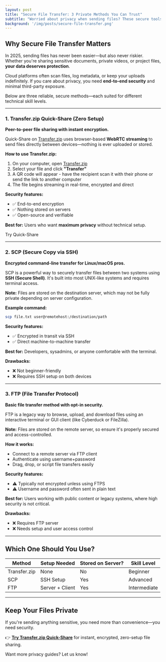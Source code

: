 ```yaml
---
layout: post
title: "Secure File Transfer: 3 Private Methods You Can Trust"
subtitle: "Worried about privacy when sending files? These secure tools protect your data."
background: '/img/posts/secure-file-transfer.png'
---
```


## Why Secure File Transfer Matters

In 2025, sending files has never been easier—but also never riskier. Whether you're sharing sensitive documents, private videos, or project files, **your data deserves protection**.

Cloud platforms often scan files, log metadata, or keep your uploads indefinitely. If you care about privacy, you need **end-to-end security** and minimal third-party exposure.

Below are three reliable, secure methods—each suited for different technical skill levels.

---

### 1. **Transfer.zip Quick-Share (Zero Setup)**

**Peer-to-peer file sharing with instant encryption.**

Quick-Share on [Transfer.zip](https://transfer.zip) uses browser-based **WebRTC streaming** to send files directly between devices—nothing is ever uploaded or stored.

**How to use Transfer.zip:**

1. On your computer, open [Transfer.zip](https://transfer.zip)
2. Select your file and click **"Transfer"**
3. A QR code will appear - have the recipient scan it with their phone or send the link to another computer
4. The file begins streaming in real-time, encrypted and direct

**Security features:**

- ✅ End-to-end encryption
- ✅ Nothing stored on servers
- ✅ Open-source and verifiable

**Best for:** Users who want **maximum privacy** without technical setup.

Try Quick-Share

---

### 2. **SCP (Secure Copy via SSH)**

**Encrypted command-line transfer for Linux/macOS pros.**

SCP is a powerful way to securely transfer files between two systems using **SSH (Secure Shell)**. It's built into most UNIX-like systems and requires terminal access.

**Note:** Files are stored on the destination server, which may not be fully private depending on server configuration.

**Example command:**

```bash
scp file.txt user@remotehost:/destination/path
```

**Security features:**

- ✅ Encrypted in transit via SSH
- ✅ Direct machine-to-machine transfer

**Best for:** Developers, sysadmins, or anyone comfortable with the terminal.

**Drawbacks:**

- ❌ Not beginner-friendly
- ❌ Requires SSH setup on both devices

---

### 3. **FTP (File Transfer Protocol)**

**Basic file transfer method with opt-in security.**

FTP is a legacy  way to browse, upload, and download files using an interactive terminal or GUI client (like Cyberduck or FileZilla).

**Note:** Files are stored on the remote server, so ensure it's properly secured and access-controlled.

**How it works:**

- Connect to a remote server via FTP client
- Authenticate using username+password
- Drag, drop, or script file transfers easily

**Security features:**

- ⚠️ Typically not encrypted unless using FTPS
- ⚠️ Username and password often sent in plain text

**Best for:** Users working with public content or legacy systems, where high security is not critical.

**Drawbacks:**

- ❌ Requires FTP server
- ❌ Needs setup and user access control

---

## Which One Should You Use?

| Method       | Setup Needed    | Stored on Server? | Skill Level  |
| ------------ | --------------- | ----------------- | ------------ |
| Transfer.zip | None            | No                | Beginner     |
| SCP          | SSH Setup       | Yes               | Advanced     |
| FTP          | Server + Client | Yes               | Intermediate |

---

## Keep Your Files Private

If you're sending anything sensitive, you need more than convenience—you need security.

👉 **[Try Transfer.zip Quick-Share](https://transfer.zip)** for instant, encrypted, zero-setup file sharing.

Want more privacy guides? Let us know!

